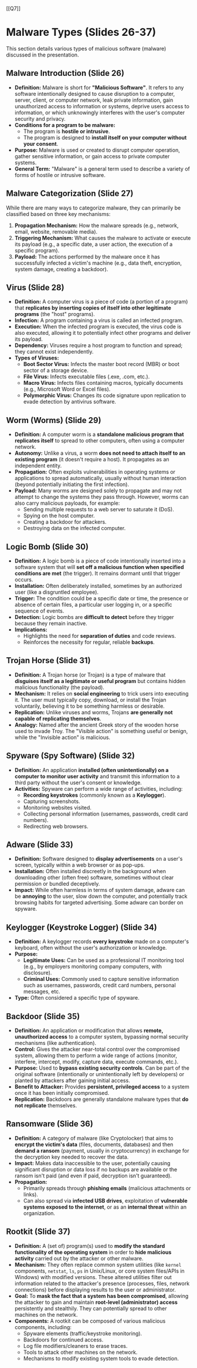 
[[Q7]]

# Malware Types (Slides 26-37)

This section details various types of malicious software (malware) discussed in the presentation.

## Malware Introduction (Slide 26)

*   **Definition:** Malware is short for **"Malicious Software"**. It refers to any software intentionally designed to cause disruption to a computer, server, client, or computer network, leak private information, gain unauthorized access to information or systems, deprive users access to information, or which unknowingly interferes with the user's computer security and privacy.
*   **Conditions for a program to be malware:**
    *   The program is **hostile or intrusive**.
    *   The program is designed to **install itself on your computer without your consent**.
*   **Purpose:** Malware is used or created to disrupt computer operation, gather sensitive information, or gain access to private computer systems.
*   **General Term:** "Malware" is a general term used to describe a variety of forms of hostile or intrusive software.

## Malware Categorization (Slide 27)

While there are many ways to categorize malware, they can primarily be classified based on three key mechanisms:

1.  **Propagation Mechanism:** How the malware spreads (e.g., network, email, website, removable media).
2.  **Triggering Mechanism:** What causes the malware to activate or execute its payload (e.g., a specific date, a user action, the execution of a specific program).
3.  **Payload:** The actions performed by the malware once it has successfully infected a victim's machine (e.g., data theft, encryption, system damage, creating a backdoor).

## Virus (Slide 28)

*   **Definition:** A computer virus is a piece of code (a portion of a program) that **replicates by inserting copies of itself into other legitimate programs** (the "host" programs).
*   **Infection:** A program containing a virus is called an infected program.
*   **Execution:** When the infected program is executed, the virus code is also executed, allowing it to potentially infect other programs and deliver its payload.
*   **Dependency:** Viruses require a host program to function and spread; they cannot exist independently.
*   **Types of Viruses:**
    *   **Boot Sector Virus:** Infects the master boot record (MBR) or boot sector of a storage device.
    *   **File Virus:** Infects executable files (.exe, .com, etc.).
    *   **Macro Virus:** Infects files containing macros, typically documents (e.g., Microsoft Word or Excel files).
    *   **Polymorphic Virus:** Changes its code signature upon replication to evade detection by antivirus software.

## Worm (Worms) (Slide 29)

*   **Definition:** A computer worm is a **standalone malicious program that replicates itself** to spread to other computers, often using a computer network.
*   **Autonomy:** Unlike a virus, a worm **does not need to attach itself to an existing program** (it doesn't require a host). It propagates as an independent entity.
*   **Propagation:** Often exploits vulnerabilities in operating systems or applications to spread automatically, usually without human interaction (beyond potentially initiating the first infection).
*   **Payload:** Many worms are designed solely to propagate and may not attempt to change the systems they pass through. However, worms can also carry malicious payloads, for example:
    *   Sending multiple requests to a web server to saturate it (DoS).
    *   Spying on the host computer.
    *   Creating a backdoor for attackers.
    *   Destroying data on the infected computer.

## Logic Bomb (Slide 30)

*   **Definition:** A logic bomb is a piece of code intentionally inserted into a software system that will **set off a malicious function when specified conditions are met** (the trigger). It remains dormant until that trigger occurs.
*   **Installation:** Often deliberately installed, sometimes by an authorized user (like a disgruntled employee).
*   **Trigger:** The condition could be a specific date or time, the presence or absence of certain files, a particular user logging in, or a specific sequence of events.
*   **Detection:** Logic bombs are **difficult to detect** before they trigger because they remain inactive.
*   **Implications:**
    *   Highlights the need for **separation of duties** and code reviews.
    *   Reinforces the necessity for regular, reliable **backups**.

## Trojan Horse (Slide 31)

*   **Definition:** A Trojan horse (or Trojan) is a type of malware that **disguises itself as a legitimate or useful program** but contains hidden malicious functionality (the payload).
*   **Mechanism:** It relies on **social engineering** to trick users into executing it. The user must typically copy, download, or install the Trojan voluntarily, believing it to be something harmless or desirable.
*   **Replication:** Unlike viruses and worms, Trojans **are generally not capable of replicating themselves**.
*   **Analogy:** Named after the ancient Greek story of the wooden horse used to invade Troy. The "Visible action" is something useful or benign, while the "Invisible action" is malicious.

<!-- Placeholder for Trojan Horse diagram -->
<!-- ![Diagram illustrating a Trojan Horse with visible useful function and hidden malicious payload](placeholder_diagram_trojan.png) -->

## Spyware (Spy Software) (Slide 32)

*   **Definition:** An application **installed (often unintentionally) on a computer to monitor user activity** and transmit this information to a third party without the user's consent or knowledge.
*   **Activities:** Spyware can perform a wide range of activities, including:
    *   **Recording keystrokes** (commonly known as a **Keylogger**).
    *   Capturing screenshots.
    *   Monitoring websites visited.
    *   Collecting personal information (usernames, passwords, credit card numbers).
    *   Redirecting web browsers.

## Adware (Slide 33)

*   **Definition:** Software designed to **display advertisements** on a user's screen, typically within a web browser or as pop-ups.
*   **Installation:** Often installed discreetly in the background when downloading other (often free) software, sometimes without clear permission or bundled deceptively.
*   **Impact:** While often harmless in terms of system damage, adware can be **annoying** to the user, slow down the computer, and potentially track browsing habits for targeted advertising. Some adware can border on spyware.

## Keylogger (Keystroke Logger) (Slide 34)

*   **Definition:** A keylogger records **every keystroke** made on a computer's keyboard, often without the user's authorization or knowledge.
*   **Purpose:**
    *   **Legitimate Uses:** Can be used as a professional IT monitoring tool (e.g., by employers monitoring company computers, with disclosure).
    *   **Criminal Uses:** Commonly used to capture sensitive information such as usernames, passwords, credit card numbers, personal messages, etc.
*   **Type:** Often considered a specific type of spyware.

## Backdoor (Slide 35)

*   **Definition:** An application or modification that allows **remote, unauthorized access** to a computer system, bypassing normal security mechanisms (like authentication).
*   **Control:** Gives the attacker near-total control over the compromised system, allowing them to perform a wide range of actions (monitor, interfere, intercept, modify, capture data, execute commands, etc.).
*   **Purpose:** Used to **bypass existing security controls**. Can be part of the original software (intentionally or unintentionally left by developers) or planted by attackers after gaining initial access.
*   **Benefit to Attacker:** Provides **persistent, privileged access** to a system once it has been initially compromised.
*   **Replication:** Backdoors are generally standalone malware types that **do not replicate** themselves.

## Ransomware (Slide 36)

*   **Definition:** A category of malware (like Cryptolocker) that aims to **encrypt the victim's data** (files, documents, databases) and then **demand a ransom** (payment, usually in cryptocurrency) in exchange for the decryption key needed to recover the data.
*   **Impact:** Makes data inaccessible to the user, potentially causing significant disruption or data loss if no backups are available or the ransom isn't paid (and even if paid, decryption isn't guaranteed).
*   **Propagation:**
    *   Primarily spreads through **phishing emails** (malicious attachments or links).
    *   Can also spread via **infected USB drives**, exploitation of **vulnerable systems exposed to the internet**, or as an **internal threat** within an organization.

<!-- Placeholder for Ransomware screenshot/diagram -->
<!-- ![Image showing a typical ransomware demand screen](placeholder_diagram_ransomware.png) -->

## Rootkit (Slide 37)

*   **Definition:** A (set of) program(s) used to **modify the standard functionality of the operating system** in order to **hide malicious activity** carried out by the attacker or other malware.
*   **Mechanism:** They often replace common system utilities (like `kernel` components, `netstat`, `ls`, `ps` in Unix/Linux, or core system files/APIs in Windows) with modified versions. These altered utilities filter out information related to the attacker's presence (processes, files, network connections) before displaying results to the user or administrator.
*   **Goal:** To **mask the fact that a system has been compromised**, allowing the attacker to gain and maintain **root-level (administrator) access** persistently and stealthily. They can potentially spread to other machines on the network.
*   **Components:** A rootkit can be composed of various malicious components, including:
    *   Spyware elements (traffic/keystroke monitoring).
    *   Backdoors for continued access.
    *   Log file modifiers/cleaners to erase traces.
    *   Tools to attack other machines on the network.
    *   Mechanisms to modify existing system tools to evade detection.

